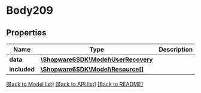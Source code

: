 # Body209

## Properties
Name | Type | Description | Notes
------------ | ------------- | ------------- | -------------
**data** | [**\Shopware6SDK\Model\UserRecovery**](UserRecovery.md) |  | [optional] 
**included** | [**\Shopware6SDK\Model\Resource[]**](Resource.md) |  | [optional] 

[[Back to Model list]](../../README.md#documentation-for-models) [[Back to API list]](../../README.md#documentation-for-api-endpoints) [[Back to README]](../../README.md)

